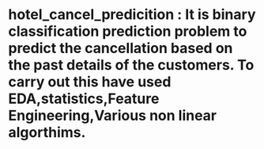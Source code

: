 # hotel_cancel_predicition : It is binary classification prediction problem to predict the cancellation based on the past details of the customers. To carry out this have used EDA,statistics,Feature Engineering,Various non linear algorthims.
